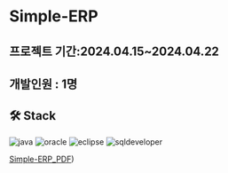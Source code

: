 # Simple-ERP

## 프로젝트 기간:2024.04.15~2024.04.22  
## 개발인원 : 1명
## 🛠️ Stack
    
![java](https://img.shields.io/badge/Java-ED8B00?style=for-the-badge&logo=openjdk&logoColor=white)
![oracle](https://img.shields.io/badge/Oracle-F80000?style=for-the-badge&logo=oracle&logoColor=black)
![eclipse](https://img.shields.io/badge/Eclipse-2C2255?style=for-the-badge&logo=eclipse&logoColor=white)
![sqldeveloper](https://img.shields.io/badge/sqldeveloper-%235391FE.svg?style=for-the-badge&logo=sqldeveloper&logoColor=white)
  
  [Simple-ERP_PDF](https://github.com/RobotChalle/Simple-ERP/blob/main/Step2-Simple_ERP.pdf))
